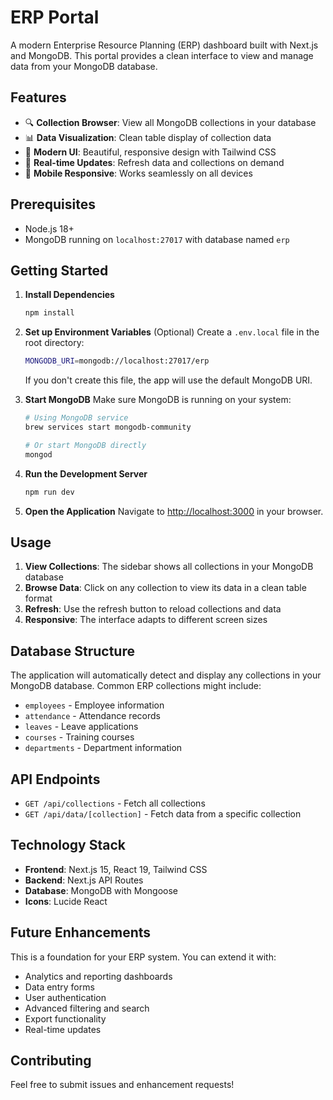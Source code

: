 # ERP Portal

A modern Enterprise Resource Planning (ERP) dashboard built with Next.js and MongoDB. This portal provides a clean interface to view and manage data from your MongoDB database.

## Features

- 🔍 **Collection Browser**: View all MongoDB collections in your database
- 📊 **Data Visualization**: Clean table display of collection data
- 🎨 **Modern UI**: Beautiful, responsive design with Tailwind CSS
- 🔄 **Real-time Updates**: Refresh data and collections on demand
- 📱 **Mobile Responsive**: Works seamlessly on all devices

## Prerequisites

- Node.js 18+ 
- MongoDB running on `localhost:27017` with database named `erp`

## Getting Started

1. **Install Dependencies**
   ```bash
   npm install
   ```

2. **Set up Environment Variables** (Optional)
   Create a `.env.local` file in the root directory:
   ```bash
   MONGODB_URI=mongodb://localhost:27017/erp
   ```
   
   If you don't create this file, the app will use the default MongoDB URI.

3. **Start MongoDB**
   Make sure MongoDB is running on your system:
   ```bash
   # Using MongoDB service
   brew services start mongodb-community
   
   # Or start MongoDB directly
   mongod
   ```

4. **Run the Development Server**
   ```bash
   npm run dev
   ```

5. **Open the Application**
   Navigate to [http://localhost:3000](http://localhost:3000) in your browser.

## Usage

1. **View Collections**: The sidebar shows all collections in your MongoDB database
2. **Browse Data**: Click on any collection to view its data in a clean table format
3. **Refresh**: Use the refresh button to reload collections and data
4. **Responsive**: The interface adapts to different screen sizes

## Database Structure

The application will automatically detect and display any collections in your MongoDB database. Common ERP collections might include:

- `employees` - Employee information
- `attendance` - Attendance records
- `leaves` - Leave applications
- `courses` - Training courses
- `departments` - Department information

## API Endpoints

- `GET /api/collections` - Fetch all collections
- `GET /api/data/[collection]` - Fetch data from a specific collection

## Technology Stack

- **Frontend**: Next.js 15, React 19, Tailwind CSS
- **Backend**: Next.js API Routes
- **Database**: MongoDB with Mongoose
- **Icons**: Lucide React

## Future Enhancements

This is a foundation for your ERP system. You can extend it with:
- Analytics and reporting dashboards
- Data entry forms
- User authentication
- Advanced filtering and search
- Export functionality
- Real-time updates

## Contributing

Feel free to submit issues and enhancement requests!